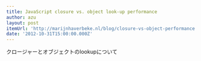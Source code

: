```yaml
---
title: JavaScript closure vs. object look-up performance
author: azu
layout: post
itemUrl: 'http://marijnhaverbeke.nl/blog/closure-vs-object-performance.html'
date: '2012-10-31T15:00:00.000Z'
---
```

クロージャーとオブジェクトのlookupについて
